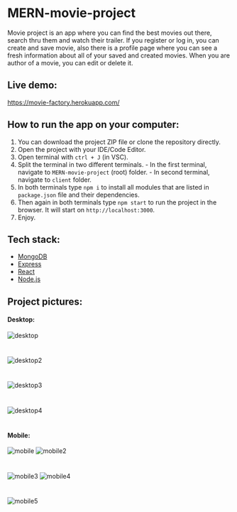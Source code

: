 # MERN-movie-project
 
  Movie project is an app where you can find the best movies out there, search thru them and watch their trailer. If you register or log in, you can create and save movie, also there is a profile page where you can see a fresh information about all of your saved and created movies. When you are author of a movie, you can edit or delete it.
  
  ## Live demo:
  
  https://movie-factory.herokuapp.com/
  
  ## How to run the app on your computer:
  
  1. You can download the project ZIP file or clone the repository directly.
  2. Open the project with your IDE/Code Editor.
  3. Open terminal with `ctrl + J` (in VSC).
  4. Split the terminal in two different terminals.
    - In the first terminal, navigate to `MERN-movie-project` (root) folder.
    - In second terminal, navigate to `client` folder.
  5. In both terminals type `npm i` to install all modules that are listed in `package.json` file and their dependencies.
  6. Then again in both terminals type `npm start` to run the project in the browser. It will start on `http://localhost:3000`.
  7. Enjoy.
  
  ## Tech stack:
  
  - <a href="https://www.mongodb.com/">MongoDB</a>
  - <a href="https://expressjs.com/">Express</a>
  - <a href="https://reactjs.org/">React</a>
  - <a href="https://nodejs.org/en/">Node.js</a>
  
  ## Project pictures:
  
  #### Desktop:
  
  ![desktop](https://user-images.githubusercontent.com/93489370/200597558-0d3daa26-67fd-4c75-95b5-f1836b63dd56.png)
  #
  ![desktop2](https://user-images.githubusercontent.com/93489370/200597974-4661ff0e-7ebb-42ce-b0de-2c59219bb916.png)
  #
  ![desktop3](https://user-images.githubusercontent.com/93489370/200597988-010aeb6b-68e8-4810-b308-27c01ae91001.png)
  #
  ![desktop4](https://user-images.githubusercontent.com/93489370/200598013-3f8d8f2e-02af-42d8-86ff-ca1c4e0f059d.png)
  #
  
  #### Mobile:
  
  ![mobile](https://user-images.githubusercontent.com/93489370/200598030-6c74470d-ce70-4de7-9fad-f6432b4218e4.png)
  ![mobile2](https://user-images.githubusercontent.com/93489370/200598051-2a60b417-9bf6-4410-a3ca-4937fdf36199.png)
  #
  ![mobile3](https://user-images.githubusercontent.com/93489370/200598069-cadf16be-08b3-41ab-9c08-eacd051a7f89.png)
  ![mobile4](https://user-images.githubusercontent.com/93489370/200598091-83da188e-bb6f-4bff-aa15-50d5b4802413.png)
  #
  ![mobile5](https://user-images.githubusercontent.com/93489370/200598108-78ce0b7c-460b-4f69-9a36-d55acd43190d.png)
  #
